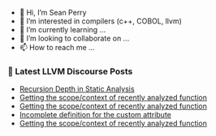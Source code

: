 - 👋 Hi, I’m Sean Perry
- 👀 I’m interested in compilers (c++, COBOL, llvm)
- 🌱 I’m currently learning ...
- 💞️ I’m looking to collaborate on ...
- 📫 How to reach me ...

<!---
s66perry/s66perry is a ✨ special ✨ repository because its `README.md` (this file) appears on your GitHub profile.
You can click the Preview link to take a look at your changes.
--->
### 📕 Latest LLVM Discourse Posts

<!-- DISCOURSE-LLVM:START -->
- [Recursion Depth in Static Analysis](https://discourse.llvm.org/t/recursion-depth-in-static-analysis/63832#post_3)
- [Getting the scope/context of recently analyzed function](https://discourse.llvm.org/t/getting-the-scope-context-of-recently-analyzed-function/63896#post_5)
- [Getting the scope/context of recently analyzed function](https://discourse.llvm.org/t/getting-the-scope-context-of-recently-analyzed-function/63896#post_4)
- [Incomplete definition for the custom attribute](https://discourse.llvm.org/t/incomplete-definition-for-the-custom-attribute/63921#post_1)
- [Getting the scope/context of recently analyzed function](https://discourse.llvm.org/t/getting-the-scope-context-of-recently-analyzed-function/63896#post_3)
<!-- DISCOURSE-LLVM:END -->
